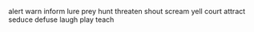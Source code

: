 alert
warn
inform
lure
prey
hunt
threaten
shout
scream
yell
court
attract
seduce
defuse
laugh
play
teach
